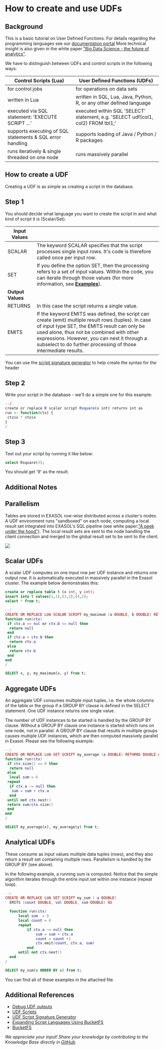 # How to create and use UDFs
## Background

This is a basic tutorial on User Defined Functions. For details regarding the programming languages see our [documentation portal](https://docs.exasol.com) More technical insight is also given in the white paper ["Big Data Science - the future of analytics"](https://www.exasol.com/en/community/resources/resource/big-data-science-the-future-of-analytics/).

We have to distinguish between UDFs and control scripts in the following ways:

| Control Scripts (Lua) | User Defined Functions (UDFs) |
| --- | --- |
| for control jobs | for operations on data sets |
| written in Lua | written in SQL, Lua, Java, Python, R, or any other defined language |
| executed via SQL statement: 'EXECUTE SCRIPT ...' | executed within SQL 'SELECT' statement, e.g. 'SELECT udf(col1, col2) FROM tbl1;' |
| supports executing of SQL statements & SQL error handling | supports loading of Java / Python / R packages |
| runs iteratively & single threaded on one node | runs massively parallel |

## How to create a UDF

Creating a UDF is as simple as creating a script in the database.

## Step 1

You should decide what language you want to create the script in and what kind of script it is (Scalar/Set). 

|**Input Values**   |   |
|---|---|
|SCALAR   |The keyword SCALAR specifies that the script processes single input rows. It's code is therefore called once per input row.   |
|SET   |If you define the option SET, then the processing refers to a set of input values. Within the code, you can iterate through those values (for more information, see [**Examples**](https://docs.exasol.com/database_concepts/udf_scripts/lua_examples.htm)).    |
| **Output Values**   |   |
|RETURNS    |In this case the script returns a single value.   |
|EMITS   |If the keyword EMITS was defined, the script can create (emit) multiple result rows (tuples). In case of input type SET, the EMITS result can only be used alone, thus not be combined with other expressions. However, you can nest it through a subselect to do further processing of those intermediate results.   |

You can use the [script signature generator](https://docs.exasol.com/database_concepts/udf_script_signature_generator.html) to help create the syntax for the header

## Step 2

Write your script in the database - we'll do a simple one for this example:


```r
--/ 
create or replace R scalar script Rsquare(x int) returns int as  
run <- function(ctx) {     
 ctx$x * ctx$x 
} 
/
```
## Step 3

Test out your script by running it like below:


```sql
select Rsquare(3); 
```
You should get '9' as the result. 

## Additional Notes

## Parallelism

Tables are stored in EXASOL row-wise distributed across a cluster's nodes. A UDF environment runs "sandboxed" on each node, computing a local result set integrated into EXASOL's SQL pipeline (see white paper:["A peek under the hood"](https://www.exasol.com/en/community/resources/resource/a-peek-under-the-hood/)). The local result sets are sent to the node handling the client connection and merged to the global result set to be sent to the client.

![](images/udf_parallelism.png)

## Scalar UDFs

A scalar UDF computes on one input row per UDF instance and returns one output row. It is automatically executed in massively parallel in the Exasol cluster. The example below demonstrates this:


```sql
create or replace table t (x int, y int);  
insert into t values(1,1),(1,2),(4,2);  
select * from t; 
```

```lua
--/ 
CREATE OR REPLACE LUA SCALAR SCRIPT my_maximum (a DOUBLE, b DOUBLE) RETURNS DOUBLE AS  
function run(ctx)     
 if ctx.a == nul or ctx.b == null then         
  return null     
 end     
 if ctx.a > ctx.b then         
  return ctx.a     
 else         
  return ctx.b     
 end 
end 
/  
```

```sql
SELECT x, y, my_maximum(x, y) from t;
```
## Aggregate UDFs

An aggregate UDF consumes multiple input tuples, i.e. the whole columns of the table or the group if a GROUP BY clause is defined in the SELECT statement. One UDF instance returns one single value.

The number of UDF instances to be started is handled by the GROUP BY clause. Without a GROUP BY clause one instance is started which runs on one node, not in parallel. A GROUP BY clause that results in multiple groups causes multiple UDF instances, which are then computed massively parallel in Exasol. Please see the following example:


```lua
--/ 
CREATE OR REPLACE LUA SET SCRIPT my_average (a DOUBLE) RETURNS DOUBLE AS  
function run(ctx)     
 if ctx.size() == 0 then         
  return null     
 else         
  local sum = 0         
 repeat             
  if ctx.a ~= null then                 
   sum = sum + ctx.a             
  end         
 until not ctx.next()         
 return sum/ctx.size()     
 end 
end 
/  
```

```sql
SELECT my_average(x), my_average(y) from t;
```
## Analytical UDFs

These consume as input values multiple data tuples (rows), and they also return a result set containing multiple rows. Parallelism is handled by the GROUP BY (see above).

In the following example, a running sum is computed. Notice that the simple algorithm iterates through the entire input set within one instance (repeat loop).


```lua
--/
CREATE OR REPLACE LUA SET SCRIPT my_sum ( a DOUBLE) 
  EMITS (count DOUBLE, val DOUBLE, sum DOUBLE) AS
  
  function run(ctx)
      local sum  = 0
      local count = 0
      repeat
          if ctx.a ~= null then
              sum = sum + ctx.a
              count = count +1
              ctx.emit(count, ctx.a, sum)
          end
      until not ctx.next()
  end
/
```

```sql
SELECT my_sum(x ORDER BY x) from t;
```
You can find all of these examples in the attached file. 

## Additional References

* [Debug UDF outputs](https://docs.exasol.com/database_concepts/udf_scripts/debug_udf_script_output.htm)
* [UDF Scripts](https://docs.exasol.com/database_concepts/udf_scripts.htm)
* [UDF Script Signature Generator](https://docs.exasol.com/database_concepts/udf_script_signature_generator.html)
* [Expanding Script Languages Using BucketFS](https://docs.exasol.com/database_concepts/udf_scripts/expand_script_using_bucketfs.htm)
* [BucketFS](https://docs.exasol.com/database_concepts/bucketfs/bucketfs.htm)

*We appreciate your input! Share your knowledge by contributing to the Knowledge Base directly in [GitHub](https://github.com/exasol/public-knowledgebase).* 